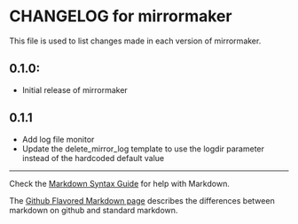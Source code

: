 # CHANGELOG for mirrormaker

This file is used to list changes made in each version of mirrormaker.

## 0.1.0:

* Initial release of mirrormaker

## 0.1.1

* Add log file monitor
* Update the delete_mirror_log template to use the logdir parameter instead of the hardcoded default value

- - -
Check the [Markdown Syntax Guide](http://daringfireball.net/projects/markdown/syntax) for help with Markdown.

The [Github Flavored Markdown page](http://github.github.com/github-flavored-markdown/) describes the differences between markdown on github and standard markdown.
